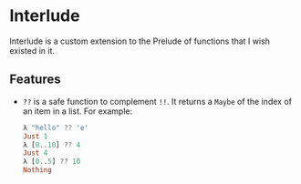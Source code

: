 # Interlude

Interlude is a custom extension to the Prelude of functions that I wish existed in it.

## Features

- `??` is a safe function to complement `!!`. It returns a `Maybe` of the index of an item in a list.
  For example:
  ```Haskell
  λ "hello" ?? 'e'
  Just 1
  λ [0..10] ?? 4
  Just 4
  λ [0..5] ?? 10
  Nothing
  ```


